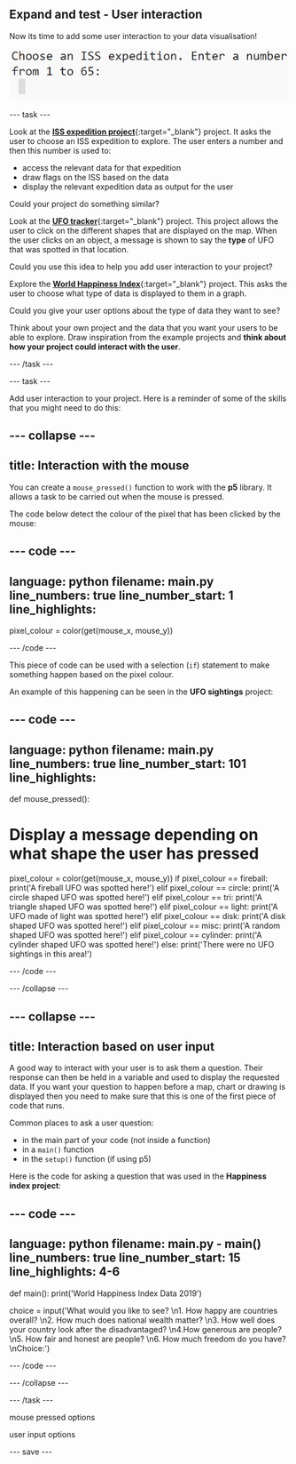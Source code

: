 ## Expand and test - User interaction

Now its time to add some user interaction to your data visualisation!

![A screenshot of the ISS expedition project. The user is asked to input which crew expedition number they would like to explore.](images/user-interaction.PNG)

--- task ---

Look at the [**ISS expedition project**](https://trinket.io/python/822033c5b6){:target="_blank"} project. It asks the user to choose an ISS expedition to explore. The user enters a number and then this number is used to:
+ access the relevant data for that expedition
+ draw flags on the ISS based on the data
+ display the relevant expedition data as output for the user

Could your project do something similar?

Look at the [**UFO tracker**](https://trinket.io/python/cb376de667){:target="_blank"} project. This project allows the user to click on the different shapes that are displayed on the map. When the user clicks on an object, a message is shown to say the **type** of UFO that was spotted in that location. 

Could you use this idea to help you add user interaction to your project?

Explore the [**World Happiness Index**](https://trinket.io/python/0507433548){:target="_blank"} project. This asks the user to choose what type of data is displayed to them in a graph.

Could you give your user options about the type of data they want to see?

Think about your own project and the data that you want your users to be able to explore. Draw inspiration from the example projects and **think about how your project could interact with the user**. 

--- /task ---

--- task ---

Add user interaction to your project. Here is a reminder of some of the skills that you might need to do this:

--- collapse ---
---
title: Interaction with the mouse
---

You can create a `mouse_pressed()` function to work with the **p5** library. It allows a task to be carried out when the mouse is pressed. 

The code below detect the colour of the pixel that has been clicked by the mouse:

--- code ---
---
language: python
filename: main.py
line_numbers: true
line_number_start: 1
line_highlights: 
---
pixel_colour = color(get(mouse_x, mouse_y))

--- /code ---

This piece of code can be used with a selection (`if`) statement to make something happen based on the pixel colour. 

An example of this happening can be seen in the **UFO sightings** project:

--- code ---
---
language: python
filename: main.py
line_numbers: true
line_number_start: 101
line_highlights: 
---
def mouse_pressed():
  
  # Display a message depending on what shape the user has pressed
  
  pixel_colour = color(get(mouse_x, mouse_y))
  if pixel_colour == fireball:
    print('A fireball UFO was spotted here!')
  elif pixel_colour == circle:
    print('A circle shaped UFO was spotted here!')
  elif pixel_colour == tri:
    print('A triangle shaped UFO was spotted here!')
  elif pixel_colour == light:
    print('A UFO made of light was spotted here!')
  elif pixel_colour == disk:
    print('A disk shaped UFO was spotted here!')
  elif pixel_colour == misc:
    print('A random shaped UFO was spotted here!')
  elif pixel_colour == cylinder:
    print('A cylinder shaped UFO was spotted here!')
  else:
    print('There were no UFO sightings in this area!')

--- /code ---

--- /collapse ---

--- collapse ---
---
title: Interaction based on user input
---

A good way to interact with your user is to ask them a question. Their response can then be held in a variable and used to display the requested data. If you want your question to happen before a map, chart or drawing is displayed then you need to make sure that this is one of the first piece of code that runs. 

Common places to ask a user question:
+ in the main part of your code (not inside a function)
+ in a `main()` function
+ in the `setup()` function (if using p5)

Here is the code for asking a question that was used in the **Happiness index project**:

--- code ---
---
language: python
filename: main.py - main()
line_numbers: true
line_number_start: 15
line_highlights: 4-6
---
def main():
  print('World Happiness Index Data 2019')
  
  choice = input('What would you like to see? \n1. How happy are countries overall? \n2. How much does national wealth matter? \n3. How well does your country look after the disadvantaged? \n4.How generous are people? \n5. How fair and honest are people? \n6. How much freedom do you have? \nChoice:')
  
--- /code ---

--- /collapse ---

--- /task ---



mouse pressed options

user input options




--- save ---
